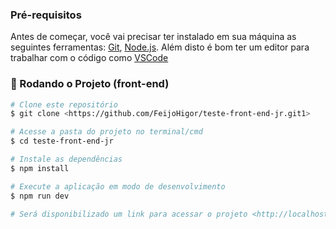 ### Pré-requisitos

Antes de começar, você vai precisar ter instalado em sua máquina as seguintes ferramentas:
[Git](https://git-scm.com), [Node.js](https://nodejs.org/en/). 
Além disto é bom ter um editor para trabalhar com o código como [VSCode](https://code.visualstudio.com/)

### 🎲 Rodando o Projeto (front-end)

```bash
# Clone este repositório
$ git clone <https://github.com/FeijoHigor/teste-front-end-jr.git1>

# Acesse a pasta do projeto no terminal/cmd
$ cd teste-front-end-jr

# Instale as dependências
$ npm install

# Execute a aplicação em modo de desenvolvimento
$ npm run dev

# Será disponibilizado um link para acessar o projeto <http://localhost:5173>
```